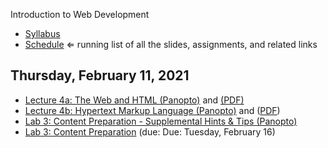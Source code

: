 Introduction to Web Development

- [Syllabus](syllabus.md)
- [Schedule](schedule.md)   &lArr; running list of all the slides, assignments, and related links

## Thursday, February 11, 2021

- [Lecture 4a: The Web and HTML (Panopto)](https://rochester.hosted.panopto.com/Panopto/Pages/Viewer.aspx?id=d6e483c4-f1db-4f32-9ee3-acc90176e04c) and [(PDF)](04-the-web-and-html/the-web.pdf)
- [Lecture 4b: Hypertext Markup Language (Panopto)](https://rochester.hosted.panopto.com/Panopto/Pages/Viewer.aspx?id=94a7a676-7cbe-427d-98cb-acc901840cf8) and ([PDF](04-the-web-and-html/html.pdf))
- [Lab 3: Content Preparation - Supplemental Hints & Tips (Panopto)](https://rochester.hosted.panopto.com/Panopto/Pages/Viewer.aspx?id=b13d5ade-6c79-450e-8854-accc0145493f)
- [Lab 3: Content Preparation](lab03-content-prep/instructions.md) (due: Due: Tuesday, February 16)

